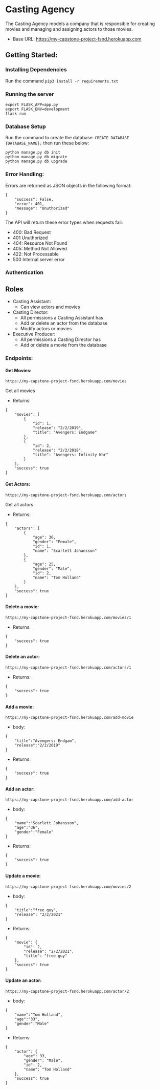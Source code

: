 # Casting Agency

The Casting Agency models a company that is responsible for creating movies and managing and assigning actors to those movies.
- Base URL: https://my-capstone-project-fsnd.herokuapp.com

## Getting Started:
### Installing Dependencies
Run the command
``` pip3 install -r requirements.txt ```

### Running the server
``` 
export FLASK_APP=app.py
export FLASK_ENV=development
flask run 
```
### Database Setup
Run the command to create the database``` CREATE DATABASE {DATABASE_NAME};``` 
then run these below:
```
python manage.py db init
python manage.py db migrate
python manage.py db upgrade
```
### Error Handling:
Errors are returned as JSON objects in the following format:
```
{
    "success": False, 
    "error": 401,
    "message": "Unuthorized"
}
```
The API will return these error types when requests fail:
- 400: Bad Request
- 401 Unuthorized
- 404: Resource Not Found
- 405: Method Not Allowed
- 422: Not Processable
- 500 Internal server error

### Authentication
## Roles
- Casting Assistant: 
  - Can view actors and movies
- Casting Director:
  - All permissions a Casting Assistant has
  - Add or delete an actor from the database 
  - Modify actors or movies
- Executive Producer:
  - All permissions a Casting Director has
  - Add or delete a movie from the database


### Endpoints:

#### Get Movies:
`https://my-capstone-project-fsnd.herokuapp.com/movies`

Get all movies
- Returns:
```
{
    "movies": [
        {
            "id": 1,
            "release": "2/2/2019",
            "title": "Avengers: Endgame"
        },
        {
            "id": 2,
            "release": "2/2/2018",
            "title": "Avengers: Infinity War"
        }
    ],
    "success": true
}
```
#### Get Actors:
`https://my-capstone-project-fsnd.herokuapp.com/actors`

Get all actors
- Returns:
```
{
    "actors": [
        {
            "age": 36,
            "gender": "Female",
            "id": 1,
            "name": "Scarlett Johansson"
        },
        {
            "age": 25,
            "gender": "Male",
            "id": 2,
            "name": "Tom Holland"
        }
    ],
    "success": true
}
```
#### Delete a movie:
`https://my-capstone-project-fsnd.herokuapp.com/movies/1`

- Returns:
```
{
    "success": true
}
```
#### Delete an actor:
`https://my-capstone-project-fsnd.herokuapp.com/actors/1`

- Returns:
```
{
    "success": true
}
```
#### Add a movie:
`https://my-capstone-project-fsnd.herokuapp.com/add-movie`

- body:
```
{
    "title":"Avengers: Endgam",
    "release":"2/2/2019"
}
```
- Returns:
```
{
    "success": true
}
```
#### Add an actor:
`https://my-capstone-project-fsnd.herokuapp.com/add-actor`

- body:
```
{
    "name":"Scarlett Johansson",
    "age":"36",
    "gender":"Female"
}
```
- Returns:
```
{
    "success": true
}
```
#### Update a movie:
`https://my-capstone-project-fsnd.herokuapp.com/movies/2`

- body:
```
{
    "title":"free guy",
    "release": "2/2/2021"
}
```
- Returns:
```
{
    "movie": {
        "id": 2,
        "release": "2/2/2021",
        "title": "free guy"
    },
    "success": true
}
```
#### Update an actor:
`https://my-capstone-project-fsnd.herokuapp.com/actor/2`

- body:
```
{
    "name":"Tom Holland",
    "age":"33",
    "gender":"Male"
}
```
- Returns:
```
{
    "actor": {
        "age": 33,
        "gender": "Male",
        "id": 2,
        "name": "Tom Holland"
    },
    "success": true
}
```
